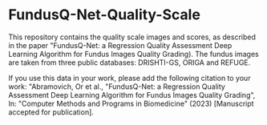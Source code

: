 # FundusQ-Net-Quality-Scale
This repository contains the quality scale images and scores, as described in the paper "FundusQ-Net: a Regression Quality Assessment Deep Learning Algorithm for Fundus Images Quality Grading). The fundus images are taken from three public databases: DRISHTI-GS, ORIGA and REFUGE.

If you use this data in your work, please add the following citation to your work:
"Abramovich, Or et al., "FundusQ-Net: a Regression Quality Assessment Deep Learning Algorithm for Fundus Images Quality Grading", In: "Computer Methods and Programs in Biomedicine" (2023) [Manuscript accepted for publication].
